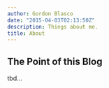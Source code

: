 ```yaml
---
author: Gordon Blasco
date: "2015-04-03T02:13:50Z"
description: Things about me.
title: About
---
```


## The Point of this Blog

tbd...